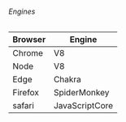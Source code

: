 ###### Engines
| Browser | Engine |
|---------|--------|
|Chrome   | V8     |
|Node     | V8     |
| Edge    | Chakra |
| Firefox | SpiderMonkey |
| safari  | JavaScriptCore |
